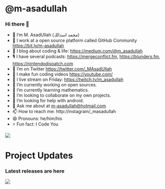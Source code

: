 <!--
**m-asadullah/m-asadullah** is a ✨ _special_ ✨ repository because its `README.md` (this file) appears on your GitHub profile.
Here are some ideas to get you started:
-->

# @m-asadullah
### Hi there 👋

- 🤠 I’m M. AsadUllah (محمد اسداللہ)
- 🏢 I work at a open source platform called GitHub Community https://bit.ly/m-asadullah
- 🌱 I blog about coding & life: https://medium.com/@m_asadullah
- 🎙 I have several podcasts: https://mergeconflict.fm, https://blunders.fm, https://nintendodispatch.com
- 🦜 I’m on Twitter https://twitter.com/_MAsadUllah
- 🎥 I make fun coding videos https://youtube.com/
- 🔴 I live stream on Friday: https://twitch.tv/m_asadullah
- 🔭 I’m currently working on open sources.
- 🌱 I’m currently learning mathematics.
- 👯 I’m looking to collaborate on my own projects.
- 🤔 I’m looking for help with android.
- 💬 Ask me about at m-asadullah@hotmail.com
- 📫 How to reach me: http://instagram/_masadullah
- 😄 Pronouns: he/him/his
- ⚡ Fun fact: I Code You

<a href="https://github.com/m-asadullah/github-readme-stats">
  <img align="center" src="https://github-readme-stats.vercel.app/api/top-langs/?username=m-asadullah&layout=compact" />
</a>

# Project Updates
### Latest releases are here

<a href="https://github.com/m-asadullah/maths-android">
  <img align="center" src="https://github-readme-stats.vercel.app/api/top-langs/?username=m-asadullah&layout=compact" />
</a>
